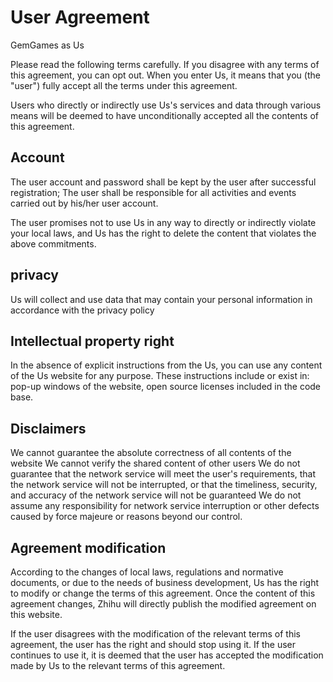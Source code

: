 # User Agreement

GemGames as Us

Please read the following terms carefully. If you disagree with any terms of this agreement, you can opt out. When you enter Us, it means that you (the "user") fully accept all the terms under this agreement.

Users who directly or indirectly use Us's services and data through various means will be deemed to have unconditionally accepted all the contents of this agreement.

## Account

The user account and password shall be kept by the user after successful registration; The user shall be responsible for all activities and events carried out by his/her user account.

The user promises not to use Us in any way to directly or indirectly violate your local laws, and Us has the right to delete the content that violates the above commitments.

## privacy

Us will collect and use data that may contain your personal information in accordance with the privacy policy

## Intellectual property right

In the absence of explicit instructions from the Us, you can use any content of the Us website for any purpose. These instructions include or exist in: pop-up windows of the website, open source licenses included in the code base.

## Disclaimers

We cannot guarantee the absolute correctness of all contents of the website
We cannot verify the shared content of other users
We do not guarantee that the network service will meet the user's requirements, that the network service will not be interrupted, or that the timeliness, security, and accuracy of the network service will not be guaranteed
We do not assume any responsibility for network service interruption or other defects caused by force majeure or reasons beyond our control.

## Agreement modification

According to the changes of local laws, regulations and normative documents, or due to the needs of business development, Us has the right to modify or change the terms of this agreement. Once the content of this agreement changes, Zhihu will directly publish the modified agreement on this website.

If the user disagrees with the modification of the relevant terms of this agreement, the user has the right and should stop using it. If the user continues to use it, it is deemed that the user has accepted the modification made by Us to the relevant terms of this agreement.
